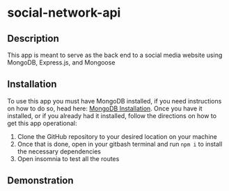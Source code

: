 # social-network-api

## Description
This app is meant to serve as the back end to a social media website using MongoDB, Express.js, and Mongoose

## Installation
To use this app you must have MongoDB installed, if you need instructions on how to do so, head here: <a href='https://www.mongodb.com/docs/manual/administration/install-community/'>MongoDB Installation</a>. Once you have it installed, or if you already had it installed, follow the directions on how to get this app operational:

1. Clone the GitHub repository to your desired location on your machine
2. Once that is done, open in your gitbash terminal and run `npm i` to install the necessary dependencies
3. Open insomnia to test all the routes

## Demonstration
